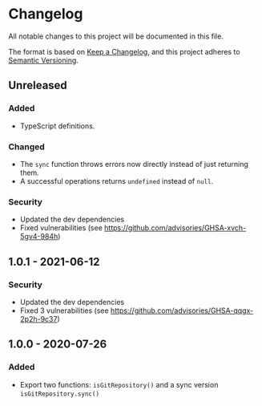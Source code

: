 # Changelog

All notable changes to this project will be documented in this file.

The format is based on [Keep a Changelog](https://keepachangelog.com/en/1.0.0/),
and this project adheres to [Semantic Versioning](https://semver.org/spec/v2.0.0.html).

## Unreleased
### Added

- TypeScript definitions.

### Changed

- The `sync` function throws errors now directly instead of just returning them.
- A successful operations returns `undefined` instead of `null`.

### Security

- Updated the dev dependencies
- Fixed vulnerabilities (see https://github.com/advisories/GHSA-xvch-5gv4-984h)

## 1.0.1 - 2021-06-12
### Security

- Updated the dev dependencies
- Fixed 3 vulnerabilities (see https://github.com/advisories/GHSA-qqgx-2p2h-9c37)

## 1.0.0 - 2020-07-26
### Added

- Export two functions: `isGitRepository()` and a sync version `isGitRepository.sync()`